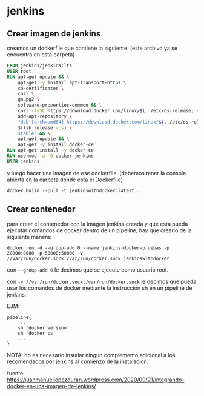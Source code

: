 # jenkins
## Crear imagen de jenkins
creamos un dockerfile que contiene lo siguiente. (este archivo ya se encuentra en esta carpeta)
```dockerfile
FROM jenkins/jenkins:lts
USER root
RUN apt-get update && \
    apt-get -y install apt-transport-https \
    ca-certificates \
    curl \
    gnupg2 \
    software-properties-common && \
    curl -fsSL https://download.docker.com/linux/$(. /etc/os-release; echo "$ID")/gpg > /tmp/dkey; apt-key add /tmp/dkey && \
    add-apt-repository \
    "deb [arch=amd64] https://download.docker.com/linux/$(. /etc/os-release; echo "$ID") \
    $(lsb_release -cs) \
    stable" && \
    apt-get update && \
    apt-get -y install docker-ce
RUN apt-get install -y docker-ce
RUN usermod -a -G docker jenkins
USER jenkins
```
y luego hacer una imagen de ese dockerfile. (debemos tener la consola abierta en la carpeta donde esta el Dockerfile)
```console
docker build --pull -t jenkinswithdocker:latest .
```
## Crear contenedor
para crear el contenedor con la imagen jenkins creada y que esta pueda ejecutar comandos de docker dentro de un pipeline, hay que crearlo de la siguiente manera:
```console
docker run -d --group-add 0 --name jenkins-docker-pruebas -p 20000:8080 -p 50000:50000 -v //var/run/docker.sock:/var/run/docker.sock jenkinswithdocker
```
con ```--group-add 0``` le decimos que se ejecute como usuario root.

con ```-v //var/run/docker.sock:/var/run/docker.sock``` le decimos que pueda usar los comandos de docker mediante la instruccion sh en un pipeline de jenkins.

EJM:
```
pipeline{
    ...
    sh 'docker version'
    sh 'docker ps'
    ...
}
```
NOTA: no es necesario instalar ningun complemento adicional a los recomendados por jenkins al comienzo de la instalacion.

fuente: https://juanmanuellopezduran.wordpress.com/2020/09/21/integrando-docker-en-una-imagen-de-jenkins/